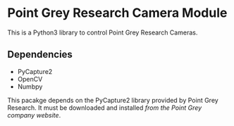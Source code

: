 # Point Grey Research Camera Module

This is a Python3 library to control Point Grey Research Cameras.

## Dependencies

- PyCapture2
- OpenCV
- Numbpy

This pacakge depends on the PyCapture2 library provided by Point Grey Research. It must be downloaded and installed *from the Point Grey company website*. 
